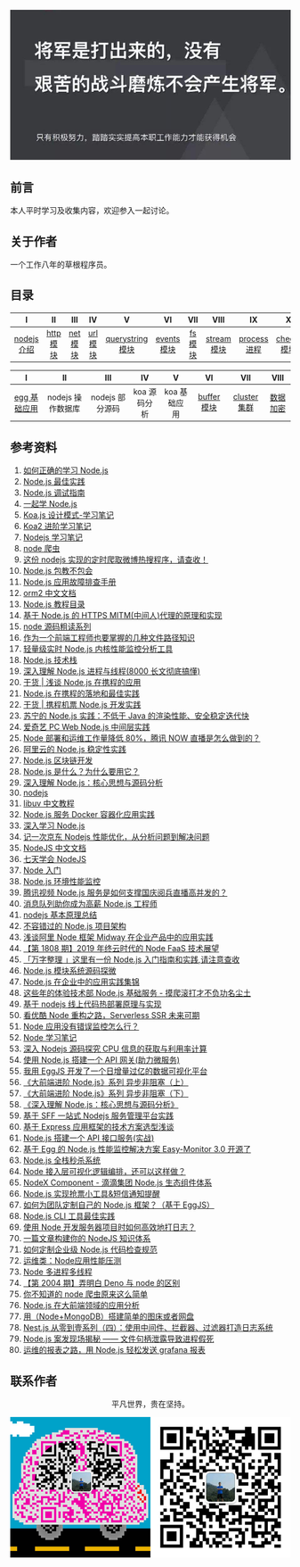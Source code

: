 ![image](./img/timg.jpg)
<br>

## 前言

本人平时学习及收集内容，欢迎参入一起讨论。

## 关于作者

一个工作八年的草根程序员。

## 目录

|                                                          I                                                          |                                                        II                                                         |                                                       III                                                       |                                                       IV                                                        |                                                                V                                                                |                                                          VI                                                           |                                                      VII                                                      |                                                         VIII                                                          |                                                             IX                                                             |                                                             X                                                             |                                                          XI                                                          |                                                                      XII                                                                      |
| :-----------------------------------------------------------------------------------------------------------------: | :---------------------------------------------------------------------------------------------------------------: | :-------------------------------------------------------------------------------------------------------------: | :-------------------------------------------------------------------------------------------------------------: | :-----------------------------------------------------------------------------------------------------------------------------: | :-------------------------------------------------------------------------------------------------------------------: | :-----------------------------------------------------------------------------------------------------------: | :-------------------------------------------------------------------------------------------------------------------: | :------------------------------------------------------------------------------------------------------------------------: | :-----------------------------------------------------------------------------------------------------------------------: | :------------------------------------------------------------------------------------------------------------------: | :-------------------------------------------------------------------------------------------------------------------------------------------: |
| [nodejs 介绍](https://github.com/cs-learning-record/javascript-series/blob/master/nodejs/node%E4%BB%8B%E7%BB%8D.md) | [http 模块](https://github.com/cs-learning-record/javascript-series/blob/master/nodejs/http%E6%A8%A1%E5%9D%97.md) | [net 模块](https://github.com/cs-learning-record/javascript-series/blob/master/nodejs/net%E6%A8%A1%E5%9D%97.md) | [url 模块](https://github.com/cs-learning-record/javascript-series/blob/master/nodejs/url%E6%A8%A1%E5%9D%97.md) | [querystring 模块](https://github.com/cs-learning-record/javascript-series/blob/master/nodejs/querystring%E6%A8%A1%E5%9D%97.md) | [events 模块](https://github.com/cs-learning-record/javascript-series/blob/master/nodejs/events%E6%A8%A1%E5%9D%97.md) | [fs 模块](https://github.com/cs-learning-record/javascript-series/blob/master/nodejs/fs%E6%A8%A1%E5%9D%97.md) | [stream 模块](https://github.com/cs-learning-record/javascript-series/blob/master/nodejs/stream%E6%A8%A1%E5%9D%97.md) | [process 进程](https://github.com/cs-learning-record/javascript-series/blob/master/nodejs/process%20%E8%BF%9B%E7%A8%8B.md) | [cheeio 模块](https://github.com/cs-learning-record/javascript-series/blob/master/nodejs/cheerio%20%E6%A8%A1%E5%9D%97.md) | [http 爬虫](https://github.com/cs-learning-record/javascript-series/blob/master/nodejs/http%20%E7%88%AC%E8%99%AB.md) | [express 基础应用](https://github.com/cs-learning-record/javascript-series/blob/master/nodejs/express%E5%9F%BA%E7%A1%80%E5%BA%94%E7%94%A8.md) |

|                                                                   I                                                                   |        II         |       III       |      IV      |      V       |                                                          VI                                                           |                                                           VII                                                           |                                                              VIII                                                              |
| :-----------------------------------------------------------------------------------------------------------------------------------: | :---------------: | :-------------: | :----------: | :----------: | :-------------------------------------------------------------------------------------------------------------------: | :---------------------------------------------------------------------------------------------------------------------: | :----------------------------------------------------------------------------------------------------------------------------: |
| [egg 基础应用](https://github.com/cs-learning-record/javascript-series/blob/master/nodejs/egg%E5%9F%BA%E7%A1%80%E5%BA%94%E7%94%A8.md) | nodejs 操作数据库 | nodejs 部分源码 | koa 源码分析 | koa 基础应用 | [buffer 模块](https://github.com/cs-learning-record/javascript-series/blob/master/nodejs/buffer%E6%A8%A1%E5%9D%97.md) | [cluster 集群](https://github.com/cs-learning-record/javascript-series/blob/master/nodejs/cluster%E9%9B%86%E7%BE%A4.md) | [数据加密](https://github.com/cs-learning-record/javascript-series/blob/master/nodejs/%E6%95%B0%E6%8D%AE%E5%8A%A0%E5%AF%86.md) |

## 参考资料

1. [如何正确的学习 Node.js](https://github.com/i5ting/How-to-learn-node-correctly)
2. [Node.js 最佳实践](https://github.com/i0natan/nodebestpractices/blob/master/README.chinese.md)
3. [Node.js 调试指南](https://github.com/nswbmw/node-in-debugging)
4. [一起学 Node.js](https://github.com/nswbmw/N-blog)
5. [Koa.js 设计模式-学习笔记](https://github.com/chenshenhai/koajs-design-note)
6. [Koa2 进阶学习笔记](https://github.com/chenshenhai/koa2-note)
7. [Nodejs 学习笔记](https://github.com/chyingp/nodejs-learning-guide)
8. [node 爬虫](https://github.com/yanlele/node-spider)
9. [这份 nodejs 实现的定时爬取微博热搜程序，请查收！](https://juejin.im/post/5ead36f75188256d7674a024)
10. [Node.js 包教不包会](https://github.com/alsotang/node-lessons)
11. [Node.js 应用故障排查手册](https://github.com/aliyun-node/Node.js-Troubleshooting-Guide)
12. [orm2 中文文档](https://github.com/wizardforcel/orm2-doc-zh-cn)
13. [Node.js 教程目录](https://github.com/Wscats/node-tutorial)
14. [基于 Node.js 的 HTTPS MITM(中间人)代理的原理和实现](https://github.com/wuchangming/https-mitm-proxy-handbook)
15. [node 源码粗读系列](https://github.com/xtx1130/blog)
16. [作为一个前端工程师也要掌握的几种文件路径知识](https://mp.weixin.qq.com/s/-jvfO83oA9qHFdzDkjyL9A)
17. [轻量级实时 Node.js 内核性能监控分析工具](https://github.com/hyj1991/easy-monitor)
19. [Node.js 技术栈](https://github.com/Q-Angelo/Nodejs-Roadmap)
20. [深入理解 Node.js 进程与线程(8000 长文彻底搞懂)](https://segmentfault.com/a/1190000020077274)
21. [干货 | 浅谈 Node.js 在携程的应用](https://mp.weixin.qq.com/s/rAxzyZXB2tbdJpJkzfOT7A)
22. [Node.js 在携程的落地和最佳实践](https://mp.weixin.qq.com/s/lG7aN0hYLOTYb7K772sbSA)
23. [干货 | 携程机票 Node.js 开发实践](https://mp.weixin.qq.com/s/NU7Hm96-cngvUCOF2LOpMA)
24. [苏宁的 Node.js 实践：不低于 Java 的渲染性能、安全稳定迭代快](https://mp.weixin.qq.com/s/Dr7k1JDE6crJoYU7fmEcTw)
25. [爱奇艺 PC Web Node.js 中间层实践](https://mp.weixin.qq.com/s/J9cYX8DkZFb6iAJt6E0THQ)
26. [Node 部署和运维工作量降低 80%，腾讯 NOW 直播是怎么做到的？](https://mp.weixin.qq.com/s/IWRBTO4vRFJZlb48gLYPnw)
27. [阿里云的 Node.js 稳定性实践](https://mp.weixin.qq.com/s/_qN5HyeMFP62kkUiPnytPg)
28. [Node.js 区块链开发](https://github.com/imfly/bitcoin-on-nodejs)
29. [Node.js 是什么？为什么要用它？](https://mp.weixin.qq.com/s/_00iHL1a-CbLCRsDY2mi5A)
30. [深入理解 Node.js：核心思想与源码分析](https://yjhjstz.gitbooks.io/deep-into-node/content/)
31. [nodejs](https://github.com/fairyly/mynodejs)
32. [libuv 中文教程](http://luohaha.github.io/Chinese-uvbook/)
33. [Node.js 服务 Docker 容器化应用实践](https://mp.weixin.qq.com/s/vTD63u6F1hQYZcMkoSaj6g)
34. [深入学习 Node.js](https://github.com/semlinker/node-deep)
35. [记一次京东 Nodejs 性能优化，从分析问题到解决问题](https://mp.weixin.qq.com/s/hsxaKrS3Vil0swOtQhb4lA)
36. [NodeJS 中文文档](https://0532.gitbooks.io/nodejs/content/)
37. [七天学会 NodeJS](http://nqdeng.github.io/7-days-nodejs/)
38. [Node 入门](https://www.nodebeginner.org/index-zh-cn.html)
39. [Node.js 环境性能监控](https://juejin.im/post/5c71324b6fb9a049d37fbb7c)
40. [腾讯视频 Node.js 服务是如何支撑国庆阅兵直播高并发的？](https://mp.weixin.qq.com/s/WKhALCAarFNOCQylBUryfQ)
41. [消息队列助你成为高薪 Node.js 工程师](https://juejin.im/post/5dd8cd7ae51d4523501f7331)
42. [nodejs 基本原理总结](https://mp.weixin.qq.com/s/XFMAIoac4KH1bvoqRlnGlA)
43. [不容错过的 Node.js 项目架构](https://mp.weixin.qq.com/s/nivph5JV_sovSDDSCsKmAA)
44. [浅谈阿里 Node 框架 Midway 在企业产品中的应用实践](https://mp.weixin.qq.com/s/W_XuZGYCQMbfeEQEPAkTTg)
45. [【第 1808 期】2019 年终云时代的 Node FaaS 技术展望](https://mp.weixin.qq.com/s/N-XwPTVPDBHUKaaZ5mrAtA)
46. [「万字整理 」这里有一份 Node.js 入门指南和实践,请注意查收](https://juejin.im/post/5e0006c251882512795675f9)
47. [Node.js 模块系统源码探微](https://juejin.im/post/5dec60e8f265da33d645a631)
48. [Node.js 在企业中的应用实践集锦](https://mp.weixin.qq.com/s/sJUtfEP_aJTXp0uQXi9Mug)
49. [这些年的体验技术部 Node.js 基础服务 - 摸爬滚打才不负功名尘土](https://www.yuque.com/afx/about/nodejs)
50. [基于 nodejs 线上代码热部署原理与实现](https://juejin.im/post/5e4e9c6451882549331ce8d4)
51. [看优酷 Node 重构之路，Serverless SSR 未来可期](https://mp.weixin.qq.com/s/ofLVwcCvbWLCfUD7ldvm5A)
52. [Node 应用没有错误监控怎么行？](https://mp.weixin.qq.com/s?__biz=MzA4Nzg0MDM5Nw==&mid=2247484574&idx=1&sn=939f45a0316bce3b47c5efe24a985c94&=41#wechat_redirect)
53. [Node 学习笔记](https://github.com/Wscats/node-tutorial)
54. [深入 Nodejs 源码探究 CPU 信息的获取与利用率计算](https://mp.weixin.qq.com/s/1VyMB7bpYIRQYzYFLFYZAQ)
55. [使用 Node.js 搭建一个 API 网关(助力微服务)](https://mp.weixin.qq.com/s/uZWXDjqBQQIAMESQBoR2IQ)
56. [我用 EggJS 开发了一个日增量过亿的数据可视化平台](https://mp.weixin.qq.com/s/-rtvHQnFrUe4QhLQRArkgw)
57. [《大前端进阶 Node.js》系列 异步非阻塞（上）](https://mp.weixin.qq.com/s/gEhIa1OW_R61fb4RA6GE0g)
58. [《大前端进阶 Node.js》系列 异步非阻塞（下）](https://mp.weixin.qq.com/s/G_NMZ8MqFo9FTC0FLcOxCw)
59. [《深入理解 Node.js：核心思想与源码分析》](https://yjhjstz.gitbooks.io/deep-into-node/content/)
60. [基于 SFF 一站式 Nodejs 服务管理平台实践](https://mp.weixin.qq.com/s/wfMl-2wFXSpx8QjTckJxCw)
61. [基于 Express 应用框架的技术方案选型浅谈](https://mp.weixin.qq.com/s/0vXYTyJgKFam7-EbvZShBQ)
62. [Node.js 搭建一个 API 接口服务(实战)](https://mp.weixin.qq.com/s/jT4cZCij5XC350cfUFeJsQ)
63. [基于 Egg 的 Node.js 性能监控解决方案 Easy-Monitor 3.0 开源了](https://mp.weixin.qq.com/s/gDauTCr_M3o6BYhXCnCf_Q)
64. [Node.js 全栈秒杀系统](https://mp.weixin.qq.com/s/HgM4k8Q7361TTB7BrnlK0A)
65. [Node 接入层可视化逻辑编排，还可以这样做？](https://mp.weixin.qq.com/s/qDIUGrthYpMu7ERnpWuGcA)
66. [NodeX Component - 滴滴集团 Node.js 生态组件体系](https://mp.weixin.qq.com/s/IsnQCEC8oehDmdmpbXWKwQ)
67. [Node.js 实现抢票小工具&短信通知提醒](https://juejin.im/post/5dadd0236fb9a04de04d968e)
68. [如何为团队定制自己的 Node.js 框架？（基于 EggJS）](https://mp.weixin.qq.com/s/Mosjm0TtbEnncb_kiv_17g)
69. [Node.js CLI 工具最佳实践](http://mp.weixin.qq.com/s?__biz=MzIyNDU2NTc5Mw==&mid=2247486782&idx=1&sn=1a417486a6e3723e170861aab414a82d&chksm=e80c4270df7bcb663c6bc2986ce4f323de500bbc1d0e535916bbce6e169dae220751555f47e5&mpshare=1&scene=24&srcid=0713heGO330QtFMYcIJthh8L&sharer_sharetime=1594603037894&sharer_shareid=6a5a35b9e8a974e6f3aeeebf7f2eda82#rd)
70. [使用 Node 开发服务器项目时如何高效地打日志？](https://mp.weixin.qq.com/s/PhaKErlv65eE4YxEXCeFGw)
71. [一篇文章构建你的 NodeJS 知识体系](https://juejin.im/post/6844903767926636558)
72. [如何定制企业级 Node.js 代码检查规范](https://mp.weixin.qq.com/s/-BoTriTlV9Jepws7ELEQcg)
73. [运维类：Node应用性能压测](https://mp.weixin.qq.com/s/R-IkfOGQzAkFiNkFKN87Hg)
71. [Node 多进程多线程](https://mp.weixin.qq.com/s/L-plwzJZy-USQCc3ImzQgA)
72. [【第 2004 期】弄明白 Deno 与 node 的区别](https://mp.weixin.qq.com/s/h1ZNewMZZC20o80P37KqsQ)
73. [你不知道的 node 爬虫原来这么简单](https://juejin.im/post/5eca37f951882543345e81df)
74. [Node.js 在大前端领域的应用分析](https://zhuanlan.zhihu.com/p/121055042)
75. [用（Node+MongoDB）搭建简单的图床或者网盘](https://mp.weixin.qq.com/s/UKGdGhHx1MdbMcygIRL-Rg)
76. [Nest.js 从零到壹系列（四）：使用中间件、拦截器、过滤器打造日志系统](https://mp.weixin.qq.com/s/4-llxnido1z8OvyMpLU0Ng)
77. [Node.js 案发现场揭秘 —— 文件句柄泄露导致进程假死](https://mp.weixin.qq.com/s/QXQQYaUDQaVX4ueadZzDbg)
78. [运维的报表之路，用 Node.js 轻松发送 grafana 报表](https://mp.weixin.qq.com/s/TC4amINyQsIn_zEu5Tbwxw)

## 联系作者

<div align="center">
    <p>
        平凡世界，贵在坚持。
    </p>
    <img src="./img/contact.png" />
</div>
